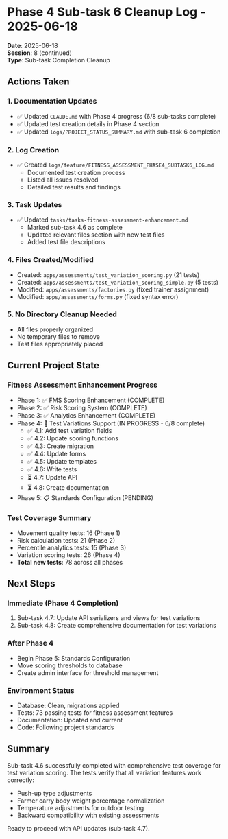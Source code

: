 # Phase 4 Sub-task 6 Cleanup Log - 2025-06-18

**Date**: 2025-06-18  
**Session**: 8 (continued)  
**Type**: Sub-task Completion Cleanup  

## Actions Taken

### 1. Documentation Updates
- ✅ Updated `CLAUDE.md` with Phase 4 progress (6/8 sub-tasks complete)
- ✅ Updated test creation details in Phase 4 section
- ✅ Updated `logs/PROJECT_STATUS_SUMMARY.md` with sub-task 6 completion

### 2. Log Creation
- ✅ Created `logs/feature/FITNESS_ASSESSMENT_PHASE4_SUBTASK6_LOG.md`
  - Documented test creation process
  - Listed all issues resolved
  - Detailed test results and findings

### 3. Task Updates
- ✅ Updated `tasks/tasks-fitness-assessment-enhancement.md`
  - Marked sub-task 4.6 as complete
  - Updated relevant files section with new test files
  - Added test file descriptions

### 4. Files Created/Modified
- Created: `apps/assessments/test_variation_scoring.py` (21 tests)
- Created: `apps/assessments/test_variation_scoring_simple.py` (5 tests)
- Modified: `apps/assessments/factories.py` (fixed trainer assignment)
- Modified: `apps/assessments/forms.py` (fixed syntax error)

### 5. No Directory Cleanup Needed
- All files properly organized
- No temporary files to remove
- Test files appropriately placed

## Current Project State

### Fitness Assessment Enhancement Progress
- Phase 1: ✅ FMS Scoring Enhancement (COMPLETE)
- Phase 2: ✅ Risk Scoring System (COMPLETE)
- Phase 3: ✅ Analytics Enhancement (COMPLETE)
- Phase 4: 🚧 Test Variations Support (IN PROGRESS - 6/8 complete)
  - ✅ 4.1: Add test variation fields
  - ✅ 4.2: Update scoring functions
  - ✅ 4.3: Create migration
  - ✅ 4.4: Update forms
  - ✅ 4.5: Update templates
  - ✅ 4.6: Write tests
  - ⏳ 4.7: Update API
  - ⏳ 4.8: Create documentation
- Phase 5: 📋 Standards Configuration (PENDING)

### Test Coverage Summary
- Movement quality tests: 16 (Phase 1)
- Risk calculation tests: 21 (Phase 2)
- Percentile analytics tests: 15 (Phase 3)
- Variation scoring tests: 26 (Phase 4)
- **Total new tests**: 78 across all phases

## Next Steps

### Immediate (Phase 4 Completion)
1. Sub-task 4.7: Update API serializers and views for test variations
2. Sub-task 4.8: Create comprehensive documentation for test variations

### After Phase 4
- Begin Phase 5: Standards Configuration
- Move scoring thresholds to database
- Create admin interface for threshold management

### Environment Status
- Database: Clean, migrations applied
- Tests: 73 passing tests for fitness assessment features
- Documentation: Updated and current
- Code: Following project standards

## Summary

Sub-task 4.6 successfully completed with comprehensive test coverage for test variation scoring. The tests verify that all variation features work correctly:
- Push-up type adjustments
- Farmer carry body weight percentage normalization
- Temperature adjustments for outdoor testing
- Backward compatibility with existing assessments

Ready to proceed with API updates (sub-task 4.7).